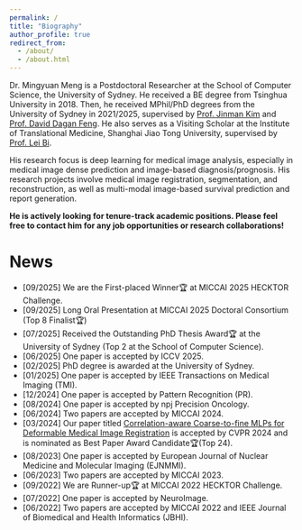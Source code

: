 ```yaml
---
permalink: /
title: "Biography"
author_profile: true
redirect_from: 
  - /about/
  - /about.html
---
```


Dr. Mingyuan Meng is a Postdoctoral Researcher at the School of Computer Science, the University of Sydney. He received a BE degree from Tsinghua University in 2018. Then, he received MPhil/PhD degrees from the University of Sydney in 2021/2025, supervised by [Prof. Jinman Kim](https://www.sydney.edu.au/engineering/about/our-people/academic-staff/jinman-kim.html) and [Prof. David Dagan Feng](https://scholar.google.com/citations?user=89py58oAAAAJ&hl=en). He also serves as a Visiting Scholar at the Institute of Translational Medicine, Shanghai Jiao Tong University, supervised by [Prof. Lei Bi](http://lei.bi/).

His research focus is deep learning for medical image analysis, especially in medical image dense prediction and image-based diagnosis/prognosis. His research projects involve medical image registration, segmentation, and reconstruction, as well as multi-modal image-based survival prediction and report generation. 

**He is actively looking for tenure-track academic positions. Please feel free to contact him for any job opportunities or research collaborations!**

News
======
* [09/2025] We are the First-placed Winner🏆 at MICCAI 2025 HECKTOR Challenge.
* [09/2025] Long Oral Presentation at MICCAI 2025 Doctoral Consortium (Top 8 Finalist🏆)
* [07/2025] Received the Outstanding PhD Thesis Award🏆 at the University of Sydney (Top 2 at the School of Computer Science).
* [06/2025] One paper is accepted by ICCV 2025. 
* [02/2025] PhD degree is awarded at the University of Sydney.
* [01/2025] One paper is accepted by IEEE Transactions on Medical Imaging (TMI).
* [12/2024] One paper is accepted by Pattern Recognition (PR).
* [08/2024] One paper is accepted by npj Precision Oncology.
* [06/2024] Two papers are accepted by MICCAI 2024.
* [03/2024] Our paper titled [Correlation-aware Coarse-to-fine MLPs for Deformable Medical Image Registration](https://arxiv.org/abs/2406.00123) is accepted by CVPR 2024 and is nominated as Best Paper Award Candidate🏆(Top 24).
* [08/2023] One paper is accepted by European Journal of Nuclear Medicine and Molecular Imaging (EJNMMI).
* [06/2023] Two papers are accepted by MICCAI 2023.
* [09/2022] We are Runner-up🏆 at MICCAI 2022 HECKTOR Challenge.
* [07/2022] One paper is accepted by NeuroImage. 
* [06/2022] Two papers are accepted by MICCAI 2022 and IEEE Journal of Biomedical and Health Informatics (JBHI).

